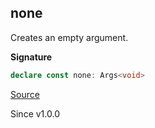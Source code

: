 ## none

Creates an empty argument.

**Signature**

```ts
declare const none: Args<void>
```

[Source](https://github.com/Effect-TS/effect/tree/main/packages/cli/src/Args.ts#L362)

Since v1.0.0